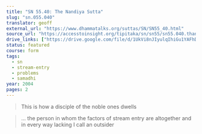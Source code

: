 ```yaml
---
title: "SN 55.40: The Nandiya Sutta"
slug: "sn.055.040"
translator: geoff
external_url: "https://www.dhammatalks.org/suttas/SN/SN55_40.html"
source_url: "https://accesstoinsight.org/tipitaka/sn/sn55/sn55.040.than.html"
drive_links: ["https://drive.google.com/file/d/1UkVi8nJIyulqIhiGu1YAFhDgiGk_8a3T/view?usp=drivesdk"]
status: featured
course: form
tags:
  - sn
  - stream-entry
  - problems
  - samadhi
year: 2004
pages: 2
---
```


> This is how a disciple of the noble ones dwells

> … the person in whom the factors of stream entry are altogether and in every way lacking I call an outsider
